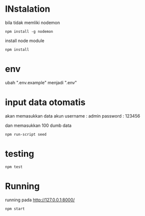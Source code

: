 # INstalation

bila tidak memliki nodemon
```
npm install -g nodemon
```

install node module
```
npm install
```

# env
ubah ".env.example" menjadi ".env"

# input data otomatis

akan memasukkan data akun
username : admin
password : 123456

dan memasukkan 100 dumb data
```
npm run-script seed
```

# testing
```
npm test
```

# Running
running pada http://127.0.0.1:8000/
```
npm start
```
